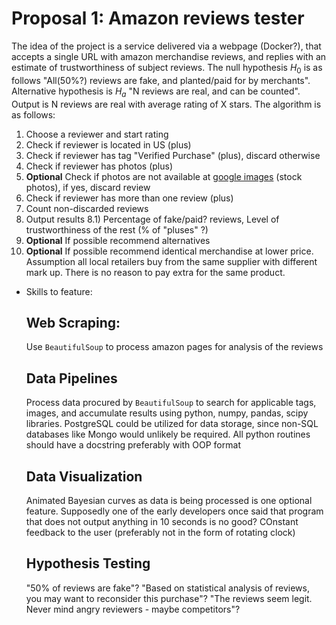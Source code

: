 # Proposal 1: Amazon reviews tester
The idea of the project is a service delivered via a webpage (Docker?), that accepts a single URL with amazon merchandise reviews, and replies with an estimate of trustworthiness of subject reviews.
The null hypothesis $H_0$ is as follows "All(50%?) reviews are fake, and planted/paid for by merchants". Alternative hypothesis is $H_a$ "N reviews are real, and can be counted". Output is N reviews are real with average rating of X stars.
The algorithm is as follows:
1) Choose a reviewer and start rating
2) Check if reviewer is located in US (plus)
3) Check if reviewer has tag "Verified Purchase" (plus), discard otherwise
4) Check if reviewer has photos (plus)
5) **Optional** Check if photos are not available at [google images](https://images.google.com) (stock photos), if yes, discard review
6) Check if reviewer has more than one review (plus)
7) Count non-discarded reviews
8) Output results 8.1) Percentage of fake/paid? reviews, Level of trustworthiness of the rest (% of "pluses" ?)
9) **Optional** If possible recommend alternatives
10) **Optional** If possible recommend identical merchandise at lower price. Assumption all local retailers buy from the same supplier with different mark up. There is no reason to pay extra for the same product.


* Skills to feature:
  ## Web Scraping:
  Use `BeautifulSoup` to process amazon pages for analysis of the reviews

  ## Data Pipelines
  Process data procured by `BeautifulSoup` to search for applicable tags, images, and accumulate results using python, numpy, pandas, scipy libraries. PostgreSQL could be utilized for data storage, since non-SQL databases like Mongo would unlikely be required. All python routines should have a docstring preferably with OOP format

  ## Data Visualization
  Animated Bayesian curves as data is being processed is one optional feature. Supposedly one of the early developers once said that program that does not output anything in 10 seconds is no good? COnstant feedback to the user (preferably not in the form of rotating clock)

  ## Hypothesis Testing
  "50% of reviews are fake"? "Based on statistical analysis of reviews, you may want to reconsider this purchase"? "The reviews seem legit. Never mind angry reviewers - maybe competitors"?
